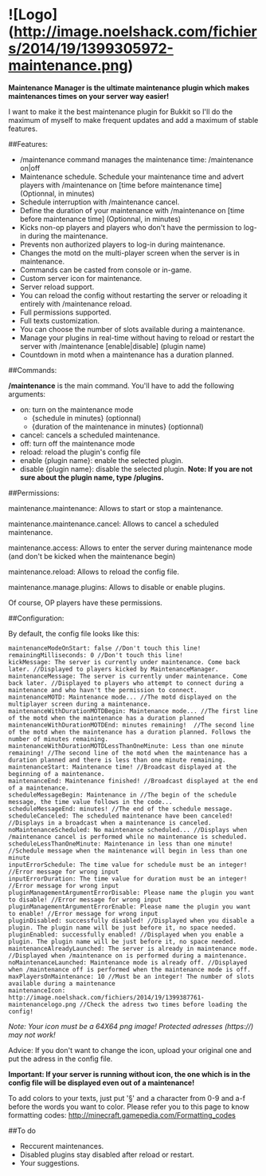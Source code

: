 ![Logo] (http://image.noelshack.com/fichiers/2014/19/1399305972-maintenance.png)
===========================

**Maintenance Manager is the ultimate maintenance plugin which makes maintenances times on your server way easier!**

I want to make it the best maintenance plugin for Bukkit so I'll do the maximum of myself to make frequent updates and add a maximum of stable features.


##Features:

- /maintenance command manages the maintenance time: /maintenance on|off
- Maintenance schedule. Schedule your maintenance time and advert players with /maintenance on [time before maintenance time] (Optionnal, in minutes)
- Schedule interruption with /maintenance cancel.
- Define the duration of your maintenance with /maintenance on [time before maintenance time] <duration> (Optionnal, in minutes)
- Kicks non-op players and players who don't have the permission to log-in during the maintenance.
- Prevents non authorized players to log-in during maintenance.
- Changes the motd on the multi-player screen when the server is in maintenance.
- Commands can be casted from console or in-game.
- Custom server icon for maintenance.
- Server reload support.
- You can reload the config without restarting the server or reloading it entirely with /maintenance reload.
- Full permissions supported.
- Full texts customization.
- You can choose the number of slots available during a maintenance.
- Manage your plugins in real-time without having to reload or restart the server with /maintenance [enable|disable] (plugin name)
- Countdown in motd when a maintenance has a duration planned. 

##Commands:

**/maintenance** is the main command. You'll have to add the following arguments:
* on: turn on the maintenance mode
    - {schedule in minutes} (optionnal)
    - {duration of the maintenance in minutes} (optionnal)
* cancel: cancels a scheduled maintenance. 
* off: turn off the maintenance mode
* reload: reload the plugin's config file
* enable {plugin name}: enable the selected plugin.
* disable {plugin name}: disable the selected plugin.
**Note: If you are not sure about the plugin name, type /plugins.**


##Permissions:

maintenance.maintenance: Allows to start or stop a maintenance.

maintenance.maintenance.cancel: Allows to cancel a scheduled maintenance.

maintenance.access: Allows to enter the server during maintenance mode (and don't be kicked when the maintenance begin)

maintenance.reload: Allows to reload the config file.

maintenance.manage.plugins: Allows to disable or enable plugins.

Of course, OP players have these permissions.


##Configuration:

By default, the config file looks like this:

```
maintenanceModeOnStart: false //Don't touch this line!
remainingMilliseconds: 0 //Don't touch this line!
kickMessage: The server is currently under maintenance. Come back later. //Displayed to players kicked by MaintenanceManager.
maintenanceMessage: The server is currently under maintenance. Come back later. //Displayed to players who attempt to connect during a maintenance and who havn't the permission to connect.
maintenanceMOTD: Maintenance mode... //The motd displayed on the multiplayer screen during a maintenance.
maintenanceWithDurationMOTDBegin: Maintenance mode... //The first line of the motd when the maintenance has a duration planned
maintenanceWithDurationMOTDEnd: minutes remaining!  //The second line of the motd when the maintenance has a duration planned. Follows the number of minutes remaining.
maintenanceWithDurationMOTDLessThanOneMinute: Less than one minute remaining! //The second line of the motd when the maintenance has a duration planned and there is less than one minute remaining.
maintenanceStart: Maintenance time! //Broadcast displayed at the beginning of a maintenance.
maintenanceEnd: Maintenance finished! //Broadcast displayed at the end of a maintenance.
scheduleMessageBegin: Maintenance in //The begin of the schedule message, the time value follows in the code...
scheduleMessageEnd: minutes! //The end of the schedule message.
scheduleCanceled: The scheduled maintenance have been canceled! //Displays in a broadcast when a maintenance is canceled.
noMaintenanceScheduled: No maintenance scheduled... //Displays when /maintenance cancel is performed while no maintenance is scheduled.
scheduleLessThanOneMinute: Maintenance in less than one minute! //Schedule message when the maintenance will begin in less than one minute
inputErrorSchedule: The time value for schedule must be an integer! //Error message for wrong input
inputErrorDuration: The time value for duration must be an integer! //Error message for wrong input
pluginManagementArgumentErrorDisable: Please name the plugin you want to disable! //Error message for wrong input
pluginManagementArgumentErrorEnable: Please name the plugin you want to enable! //Error message for wrong input
pluginDisabled: successfully disabled! //Displayed when you disable a plugin. The plugin name will be just before it, no space needed.
pluginEnabled: successfully enabled! //Displayed when you enable a plugin. The plugin name will be just before it, no space needed.
maintenanceAlreadyLaunched: The server is already in maintenance mode. //Displayed when /maintenance on is performed during a maintenance.
noMaintenanceLaunched: Maintenance mode is already off. //Displayed when /maintenance off is performed when the maintenance mode is off.
maxPlayersOnMaintenance: 10 //Must be an integer! The number of slots available during a maintenance
maintenanceIcon: http://image.noelshack.com/fichiers/2014/19/1399387761-maintenancelogo.png //Check the adress two times before loading the config!
```

*Note: Your icon must be a 64X64 png image! Protected adresses (https://) may not work!*

Advice: If you don't want to change the icon, upload your original one and put the adress in the config file.

**Important: If your server is running without icon, the one which is in the config file will be displayed even out of a maintenance!**

To add colors to your texts, just put '§' and a character from 0-9 and a-f before the words you want to color. Please refer you to this page to know formatting codes: http://minecraft.gamepedia.com/Formatting_codes


##To do

* Reccurent maintenances.
* Disabled plugins stay disabled after reload or restart.
* Your suggestions. 
